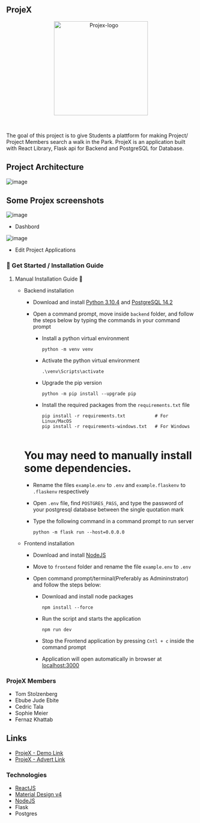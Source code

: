 ## ProjeX

<p align="center">
<img height="250px" src="https://i.ibb.co/FxtQWM8/projex-logo.png" alt="Projex-logo"> </br>
</p>
<br/>

 <p>
The goal of this project is to give Students a plattform for making Project/ Project Members search a walk in the Park. ProjeX is an application built with React Library, Flask api for Backend and PostgreSQL for Database.
</p>

## Project Architecture

![image](https://i.ibb.co/2thvFNb/structure.png)

## Some Projex screenshots

![image](https://i.imgur.com/KRzMkwt.png)

- Dashbord

![image](https://i.imgur.com/NUM2PIC.png)

- Edit Project Applications

### 🚀 Get Started / Installation Guide

1. Manual Installation Guide 🔨

   - Backend installation

     - Download and install [Python 3.10.4](https://www.python.org/downloads/)
       and [PostgreSQL 14.2](https://www.enterprisedb.com/downloads/postgres-postgresql-downloads)

     - Open a command prompt, move inside `backend` folder, and follow the steps below by typing the commands in your
       command prompt

       - Install a python virtual environment

         ```
         python -m venv venv
         ```

       - Activate the python virtual environment

         ```
         .\venv\Scripts\activate
         ```

       - Upgrade the pip version

         ```
         python -m pip install --upgrade pip
         ```

       - Install the required packages from the `requirements.txt` file

         ```
         pip install -r requirements.txt           # For Linux/MacOS
         pip install -r requirements-windows.txt   # For Windows


         ```

     # You may need to manually install some dependencies.

     - Rename the files `example.env` to `.env` and `example.flaskenv` to `.flaskenv` respectively

     - Open `.env` file, find `POSTGRES_PASS`, and type the password of your postgresql database between the single
       quotation mark

     - Type the following command in a command prompt to run server

       ```
       python -m flask run --host=0.0.0.0
       ```

   - Frontend installation

     - Download and install [NodeJS](https://nodejs.org/en/)

     - Move to `frontend` folder and rename the file `example.env` to `.env`

     - Open command prompt/terminal(Preferably as Admininstrator) and follow the steps below:

       - Download and install node packages

         ```
         npm install --force
         ```

       - Run the script and starts the application

         ```
         npm run dev
         ```

       - Stop the Frontend application by pressing `Cntl + c` inside the command prompt

       - Application will open automatically in browser at [localhost:3000](http://localhost:3000)

### ProjeX Members

- Tom Stolzenberg
- Ebube Jude Ebite
- Cedric Tala
- Sophie Meier
- Fernaz Khattab

## Links

- [ProjeX - Demo Link](https://youtu.be/gcR1sFUIEhY)
- [ProjeX - Advert Link](https://youtu.be/IiDwEyS1Zp4)

### Technologies

- [ReactJS](https://reactjs.org/docs/getting-started.html)
- [Material Design v4](https://v4.mui.com/getting-started/installation/)
- [NodeJS](https://nodejs.org/)
- Flask
- Postgres

